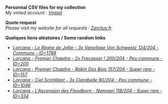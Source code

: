 **Personnal CSV files for my collection**  
*My vinted account : [Vinted](https://www.vinted.fr/member/223153477)*

**Quote request**  
*Please visit my website for all requests : [Zarctus.fr](https://www.zarctus.fr/)*


**Quelques liens aléatoires / Some random links**
- *[Lorcana - Le Règne de Jafar - 3x Vanellope Von Schweetz 124/204 - Commune - ID=1788](https://www.vinted.fr/items/7113417758-lorcana-le-regne-de-jafar-3x-vanellope-von-schweetz-124204-commune-id1788)*
- *[Lorcana - Premier Chapitre - 2x Fracasser ! 200/204 - Peu commune - ID=200](https://www.vinted.fr/items/6220664579-lorcana-premier-chapitre-2x-fracasser-200204-peu-commune-id200)*
- *[Lorcana - Premier Chapitre - Robin Des Bois 157/204 - Super rare - ID=157](https://www.vinted.fr/items/5697353763-lorcana-premier-chapitre-robin-des-bois-157204-super-rare-id157)*
- *[Lorcana - Ciel Scintillant - 3x Clarabelle 90/204 - Peu commune - ID=1046](https://www.vinted.fr/items/6506338589-lorcana-ciel-scintillant-3x-clarabelle-90204-peu-commune-id1046)*
- *[Lorcana - L'Ascension des Floodborn - Namaari 118/204 - Super rare - ID=334](https://www.vinted.fr/items/5835747736-lorcana-lascension-des-floodborn-namaari-118204-super-rare-id334)*
